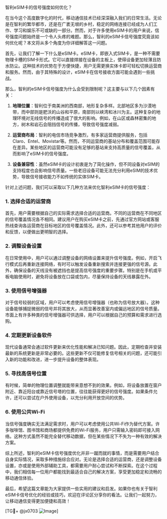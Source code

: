智利eSIM卡的信号强度如何优化？

在当今这个高度数字化的时代，移动通信技术已经深深融入我们的日常生活。无论是在智利的繁华都市，还是在广袤无垠的乡村，稳定的网络连接已经成为人们工作、学习和娱乐不可或缺的一部分。然而，对于许多使用eSIM卡的用户来说，信号强度问题始终是一个令人头疼的难题。那么，智利的eSIM卡信号强度究竟该如何优化呢？本文将从多个角度为你详细解答这一问题。

首先，让我们了解一下什么是eSIM卡。eSIM卡，即嵌入式SIM卡，是一种不需要物理卡槽的SIM卡形式。它可以直接焊接在设备的主板上，使得设备更加轻薄且防水防尘。这种技术的优势在于方便快捷，用户无需更换实体卡即可轻松切换运营商和服务。然而，由于其特殊的设计，eSIM卡在信号接收方面可能会遇到一些挑战。

那么，智利的eSIM卡信号强度为什么会受到限制呢？这主要与以下几个因素有关：

1. **地理位置**：智利位于南美洲的西南部，地形复杂多样。北部地区多为沙漠地带，而中部则是肥沃的山谷和平原，南部则以峡湾和冰川为主。这种复杂的地理环境对无线信号的传播造成了很大的影响。例如，在山区或森林密集的地方，树木和岩石会阻挡信号的传播，导致信号强度减弱。

2. **运营商布局**：智利的电信市场竞争激烈，有多家运营商提供服务，包括Claro、Entel、Movistar等。然而，不同运营商的基站分布和覆盖范围可能存在差异。某些地区的运营商可能没有足够的基站来支持高质量的信号覆盖，从而影响了eSIM卡的信号强度。

3. **设备兼容性**：虽然eSIM卡的设计初衷是为了简化操作，但不同设备对eSIM的支持程度也会影响信号质量。一些老旧设备可能无法充分利用eSIM的技术优势，导致信号接收能力不如传统的实体SIM卡。

针对上述问题，我们可以采取以下几种方法来优化智利eSIM卡的信号强度：

### 1. 选择合适的运营商

首先，用户需要根据自己的实际需求选择合适的运营商。不同的运营商在不同地区的信号覆盖情况各不相同。建议用户在购买eSIM卡之前，先通过官方网站或客服热线查询各运营商在目标地区的信号覆盖情况。此外，还可以参考其他用户的评价和反馈，以便做出更明智的选择。

### 2. 调整设备设置

在日常使用中，用户可以通过调整设备的网络设置来提升信号强度。例如，开启飞行模式后再重新连接网络，有时可以触发设备重新搜索并连接更强的信号源。此外，确保设备的天线没有被遮挡也是提高信号强度的重要步骤。特别是在手机或平板电脑使用时，避免将设备放在口袋或包内，尽量保持设备的天线暴露在外。

### 3. 使用信号增强器

对于信号较弱的区域，用户可以考虑使用信号增强器（也称为信号放大器）。这种设备能够捕捉微弱的信号并将其放大，从而显著改善室内或偏远地区的信号质量。市面上有许多种类的信号增强器可供选择，用户可以根据自己的预算和需求进行选购。

### 4. 定期更新设备软件

现代设备通常会通过软件更新来优化性能和解决已知问题。因此，定期检查并安装最新的系统更新是非常必要的。这些更新不仅可能修复信号相关的问题，还可能引入新的功能和改进，进一步提升设备的整体表现。

### 5. 寻找高信号位置

有时候，简单的物理位置调整就能带来意想不到的效果。例如，将设备放置在窗户附近、靠近阳台或靠近信号塔的位置，往往能获得更好的信号强度。如果条件允许，还可以尝试在户外使用设备，以充分利用开放空间的优势。

### 6. 使用公共Wi-Fi

当信号强度确实无法满足需求时，用户可以考虑使用公共Wi-Fi作为替代方案。许多咖啡馆、图书馆和商场都提供免费的Wi-Fi服务，用户只需输入密码即可接入网络。这种方式虽然不能完全替代移动数据，但在某些情况下不失为一种有效的解决方案。

综上所述，智利的eSIM卡信号强度优化并非一蹴而就的事情，而是需要用户结合自身实际情况，采取多种措施综合应对。无论是选择合适的运营商，还是调整设备设置，亦或是使用外部辅助工具，都需要用户耐心尝试和不断探索。在这个过程中，我们相信每一位用户都能找到最适合自己的解决方案，享受更加稳定和流畅的移动通信体验。

最后，希望这篇文章能为大家提供一些实用的建议和启发。如果你也有关于智利eSIM卡信号优化的经验或技巧，欢迎在评论区分享你的看法。让我们一起努力，让移动通信变得更加便捷和高效！

[TG💪+ @jx0703 ![Image](https://github.com/user-attachments/assets/dbca1d08-cadb-493c-b0ec-ad6f7a83f270)]